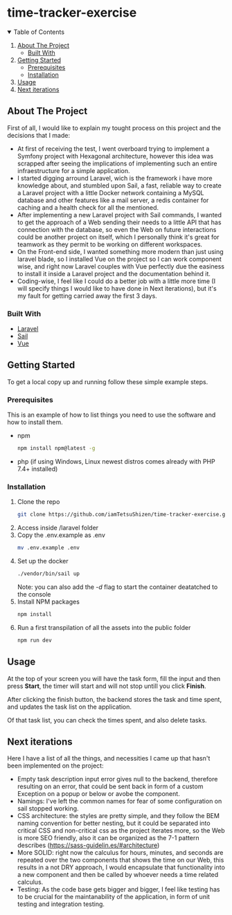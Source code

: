 # time-tracker-exercise
<!-- TABLE OF CONTENTS -->
<details open="open">
  <summary>Table of Contents</summary>
  <ol>
    <li>
      <a href="#about-the-project">About The Project</a>
      <ul>
        <li><a href="#built-with">Built With</a></li>
      </ul>
    </li>
    <li>
      <a href="#getting-started">Getting Started</a>
      <ul>
        <li><a href="#prerequisites">Prerequisites</a></li>
        <li><a href="#installation">Installation</a></li>
      </ul>
    </li>
    <li><a href="#usage">Usage</a></li>
    <li><a href="#next-iterations">Next iterations</a></li>
  </ol>
</details>

<!-- ABOUT THE PROJECT -->
## About The Project

First of all, I would like to explain my tought process on this project and the decisions that I made:

* At first of receiving the test, I went overboard trying to implement a Symfony project with Hexagonal architecture, however this idea was scrapped after seeing the implications of implementing such an entire infraestructure for a simple application.
* I started digging arround Laravel, wich is the framework i have more knowledge about, and stumbled upon Sail, a fast, reliable way to create a Laravel project with a little Docker network containing a MySQL database and other features like a mail server, a redis container for caching and a health check for all the mentioned.
* After implementing a new Laravel project with Sail commands, I wanted to get the approach of a Web sending their needs to a little API that has connection with the database, so even the Web on future interactions could be another project on itself, which I personally think it's great for teamwork as they permit to be working on different workspaces.
* On the Front-end side, I wanted something more modern than just using laravel blade, so I installed Vue on the project so I can work component wise, and right now Laravel couples with Vue perfectly due the easiness to install it inside a Laravel project and the documentation behind it.
* Coding-wise, I feel like I could do a better job with a little more time (I will specify things I would like to have done in Next iterations), but it's my fault for getting carried away the first 3 days.


### Built With

* [Laravel](https://laravel.com)
* [Sail](https://github.com/laravel/sail)
* [Vue](https://vuejs.org/)



<!-- GETTING STARTED -->
## Getting Started

To get a local copy up and running follow these simple example steps.

### Prerequisites

This is an example of how to list things you need to use the software and how to install them.
* npm
  ```sh
  npm install npm@latest -g
  ```

* php (if using Windows, Linux newest distros comes already with PHP 7.4+ installed)


### Installation

1. Clone the repo
   ```sh
   git clone https://github.com/iamTetsuShizen/time-tracker-exercise.git
   ```
2. Access inside /laravel folder
3. Copy the .env.example as .env
    ```sh
    mv .env.example .env
    ```
4. Set up the docker
    ```sh
    ./vendor/bin/sail up
    ```
    Note: you can also add the *-d* flag to start the container deatatched to the console
5. Install NPM packages
   ```sh
   npm install
   ```
6. Run a first transpilation of all the assets into the public folder
   ```sh
   npm run dev
   ```

<!-- USAGE EXAMPLES -->
## Usage

At the top of your screen you will have the task form, fill the input and then press **Start**, the timer will start and will not stop untill you click **Finish**.

After clicking the finish button, the backend stores the task and time spent, and updates the task list on the application.

Of that task list, you can check the times spent, and also delete tasks.


<!-- NEXT ITERATIONS -->
## Next iterations

Here I have a list of all the things, and necessities I came up that hasn't been implemented on the project:
* Empty task description input error gives null to the backend, therefore resulting on an error, that could be sent back in form of a custom Exception on a popup or below or avobe the component.
* Namings: I've left the common names for fear of some configuration on sail stopped working.
* CSS architecture: the styles are pretty simple, and they follow the BEM naming convention for better nesting, but it could be separated into critical CSS and non-critical css as the project iterates more, so the Web is more SEO friendly, also it can be organized as the 7-1 pattern describes (https://sass-guidelin.es/#architecture)
* More SOLID: right now the calculus for hours, minutes, and seconds are repeated over the two components that shows the time on our Web, this results in a not DRY approach, I would encapsulate that functionality into a new component and then be called by whoever needs a time related calculus.
* Testing: As the code base gets bigger and bigger, I feel like testing has to be crucial for the maintanability of the application, in form of unit testing and integration testing.